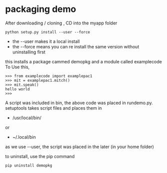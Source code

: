 # packaging demo

After downloading / cloning , CD into the myapp folder 

```python setup.py install --user --force```

 * the --user makes it a local install
 * the --force means you can re install the same version without uninstalling first
 

 this installs a package cammed demopkg and a module called examplecode
To Use this, 
```
>>> from examplecode import examplepac1
>>> mit = examplepac1.mitch()
>>> mit.speak()
hello world
>>> 

```
A script was included in bin, the above code was placed in rundemo.py. setuptools takes script files and places them in
 * /usr/local/bin/
 
or 
 * ~/.local/bin

 as we use  --user, the script was placed in the later (in your home folder)


to uninstall, use the pip command

```pip uninstall demopkg```
